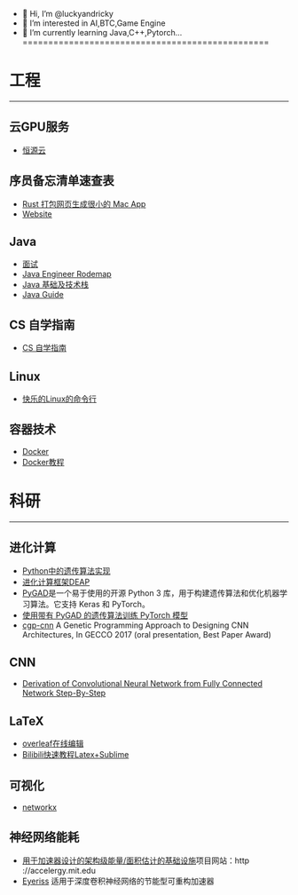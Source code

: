 - 👋 Hi, I’m @luckyandricky
- 👀 I’m interested in AI,BTC,Game Engine
- 🌱 I’m currently learning Java,C++,Pytorch...<br />
================================================<br />
# 工程
___
## 云GPU服务
* [恒源云](https://gpushare.com/auth/register?user=17*****9189&fromId=1f700011c003&source=link)
## **序员备忘清单速查表**
* [Rust 打包网页生成很小的 Mac App](https://github.com/tw93/Pake)<br />
* [Website](https://wangchujiang.com/reference/index.html)<br />
## **Java**<br />
* [面试](https://github.com/cosen1024/Java-Interview)<br />
* [Java Engineer Rodemap](https://hollischuang.github.io/toBeTopJavaer/#/menu)<br />
* [Java 基础及技术栈](https://github.com/luckyandricky/Notebook/blob/main/java%E6%8A%80%E6%9C%AF%E6%A0%88/java%E5%9F%BA%E7%A1%80.md)<br />
* [Java Guide](https://github.com/Snailclimb/JavaGuide)<br />
## **CS 自学指南**<br />
* [CS 自学指南](https://csdiy.wiki/)<br />
## **Linux**<br />
* [快乐的Linux的命令行](http://billie66.github.io/TLCL/index.html)<br />
## **容器技术**<br />
* [Docker](https://wangchujiang.com/reference/docs/docker.html#%E4%B8%80%E8%88%AC%E5%91%BD%E4%BB%A4)<br />
* [Docker教程](https://vuepress.mirror.docker-practice.com/)<br />
# 科研
___
## **进化计算**<br />
* [Python中的遗传算法实现](https://towardsdatascience.com/genetic-algorithm-implementation-in-python-5ab67bb124a6)<br />
* [进化计算框架DEAP](https://github.com/DEAP/deap)<br />
* [PyGAD](https://github.com/ahmedfgad/GeneticAlgorithmPython)是一个易于使用的开源 Python 3 库，用于构建遗传算法和优化机器学习算法。它支持 Keras 和 PyTorch。<br />
* [使用带有 PyGAD 的遗传算法训练 PyTorch 模型](https://neptune.ai/blog/train-pytorch-models-using-genetic-algorithm-with-pygad)<br />
*  [cgp-cnn](https://github.com/sg-nm/cgp-cnn-PyTorch) A Genetic Programming Approach to Designing CNN Architectures, In GECCO 2017 (oral presentation, Best Paper Award)<br />

## **CNN**<br />
* [Derivation of Convolutional Neural Network from Fully Connected Network Step-By-Step](https://towardsdatascience.com/derivation-of-convolutional-neural-network-from-fully-connected-network-step-by-step-b42ebafa5275)<br />
## **LaTeX**<br />
* [overleaf在线编辑](https://www.overleaf.com/)<br />
* [Bilibili快速教程Latex+Sublime](https://www.bilibili.com/video/BV1p44y1P7P4/?spm_id_from=333.999.0.0)<br />
## **可视化**<br />
* [networkx](https://github.com/networkx/networkx)<br />

## **神经网络能耗**<br />
* [用于加速器设计的架构级能量/面积估计的基础设施](https://github.com/Accelergy-Project/accelergy)项目网站：http ://accelergy.mit.edu<br />
* [Eyeriss](https://eyeriss.mit.edu/) 适用于深度卷积神经网络的节能型可重构加速器<br />
<!---
luckyandricky/luckyandricky is a ✨ special ✨ repository because its `README.md` (this file) appears on your GitHub profile.
You can click the Preview link to take a look at your changes.
--->
